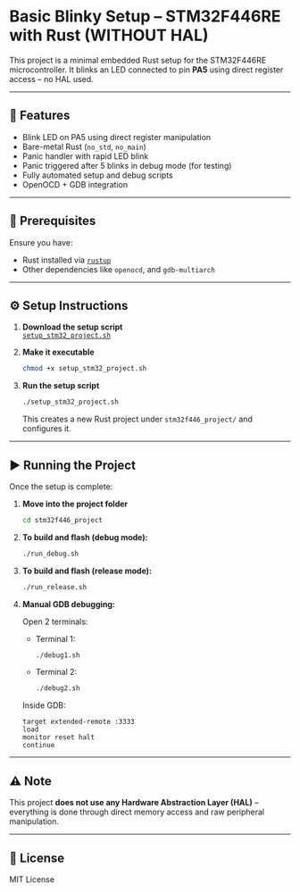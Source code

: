 # Basic Blinky Setup – STM32F446RE with Rust (WITHOUT HAL)

This project is a minimal embedded Rust setup for the STM32F446RE microcontroller. It blinks an LED connected to pin **PA5** using direct register access – no HAL used.

---

## 🚀 Features

- Blink LED on PA5 using direct register manipulation
- Bare-metal Rust (`no_std`, `no_main`)
- Panic handler with rapid LED blink
- Panic triggered after 5 blinks in debug mode (for testing)
- Fully automated setup and debug scripts
- OpenOCD + GDB integration

---

## 🧰 Prerequisites

Ensure you have:

- Rust installed via [`rustup`](https://rustup.rs/)
- Other dependencies like `openocd`, and `gdb-multiarch`

---

## ⚙️ Setup Instructions

1. **Download the setup script**  
   [`setup_stm32_project.sh`](https://raw.githubusercontent.com/mithunvoe/STM32/main/Basic%20Blinky%20Setup/setup_stm32_project.sh)

2. **Make it executable**  
   ```bash
   chmod +x setup_stm32_project.sh
   ```

3. **Run the setup script**  
   ```bash
   ./setup_stm32_project.sh
   ```

   This creates a new Rust project under `stm32f446_project/` and configures it.

---

## ▶️ Running the Project

Once the setup is complete:

1. **Move into the project folder**
   ```bash
   cd stm32f446_project
   ```

2. **To build and flash (debug mode):**
   ```bash
   ./run_debug.sh
   ```

3. **To build and flash (release mode):**
   ```bash
   ./run_release.sh
   ```

4. **Manual GDB debugging:**

   Open 2 terminals:

   - Terminal 1:
     ```bash
     ./debug1.sh
     ```

   - Terminal 2:
     ```bash
     ./debug2.sh
     ```

   Inside GDB:
   ```gdb
   target extended-remote :3333
   load
   monitor reset halt
   continue
   ```

---

## ⚠️ Note

This project **does not use any Hardware Abstraction Layer (HAL)** – everything is done through direct memory access and raw peripheral manipulation.

---

## 📜 License

MIT License
